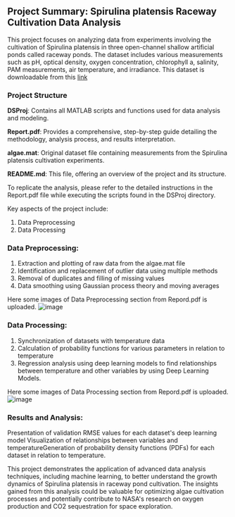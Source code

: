 ## Project Summary: Spirulina platensis Raceway Cultivation Data Analysis
This project focuses on analyzing data from experiments involving the cultivation of Spirulina platensis in three open-channel shallow artificial ponds called raceway ponds.
The dataset includes various measurements such as pH, optical density, oxygen concentration, chlorophyll a, salinity, PAM measurements, air temperature, and irradiance.
This dataset is downloadable from this [link](https://www.nasa.gov/intelligent-systems-division/discovery-and-systems-health/pcoe/pcoe-data-set-repository/)

### Project Structure

**DSProj**: Contains all MATLAB scripts and functions used for data analysis and modeling.

**Report.pdf**: Provides a comprehensive, step-by-step guide detailing the methodology, analysis process, and results interpretation.

**algae.mat**: Original dataset file containing measurements from the Spirulina platensis cultivation experiments.

**README.md**: This file, offering an overview of the project and its structure.

To replicate the analysis, please refer to the detailed instructions in the Report.pdf file while executing the scripts found in the DSProj directory.

Key aspects of the project include:
1. Data Preprocessing
2. Data Processing

### Data Preprocessing:

1. Extraction and plotting of raw data from the algae.mat file
2. Identification and replacement of outlier data using multiple methods
3. Removal of duplicates and filling of missing values
4. Data smoothing using Gaussian process theory and moving averages
   
Here some images of Data Preprocessing section from Repord.pdf is uploaded.
![image](https://github.com/user-attachments/assets/23209747-714d-44a8-a17e-060e0aa47f75)


### Data Processing:

1. Synchronization of datasets with temperature data
2. Calculation of probability functions for various parameters in relation to temperature
3. Regression analysis using deep learning models to find relationships between temperature and other variables by using Deep Learning Models.

Here some images of Data Processing section from Repord.pdf is uploaded.
![image](https://github.com/user-attachments/assets/2ac2cba9-0c84-4b53-913b-ea016cf06328)

### Results and Analysis:

Presentation of validation RMSE values for each dataset's deep learning model Visualization of relationships between variables and temperatureGeneration of 
probability density functions (PDFs) for each dataset in relation to temperature.

This project demonstrates the application of advanced data analysis techniques, including machine learning, to better understand the growth dynamics of Spirulina platensis 
in raceway pond cultivation. The insights gained from this analysis could be valuable for optimizing algae cultivation processes and potentially contribute to 
NASA's research on oxygen production and CO2 sequestration for space exploration.
